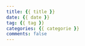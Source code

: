 ```yaml
---
title: {{ title }}
date: {{ date }}
tag: {{ tag }}
categories: {{ categorie }} 
comments: false
---
```

